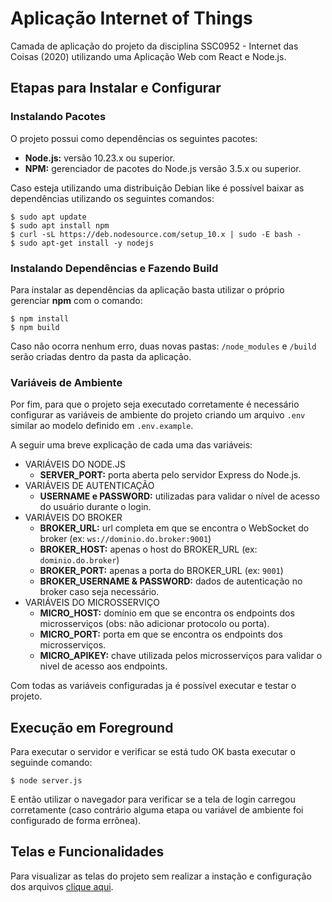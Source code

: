 # Aplicação Internet of Things

Camada de aplicação do projeto da disciplina SSC0952 - Internet das Coisas (2020) utilizando uma Aplicação Web com React e Node.js.

## Etapas para Instalar e Configurar

### Instalando Pacotes

O projeto possui como dependências os seguintes pacotes:

* **Node.js:** versão 10.23.x ou superior.
* **NPM:** gerenciador de pacotes do Node.js versão 3.5.x ou superior.

Caso esteja utilizando uma distribuição Debian like é possível baixar as dependências utilizando os seguintes comandos:

```bash=
$ sudo apt update
$ sudo apt install npm
$ curl -sL https://deb.nodesource.com/setup_10.x | sudo -E bash -
$ sudo apt-get install -y nodejs
```

### Instalando Dependências e Fazendo Build

Para instalar as dependências da aplicação basta utilizar o próprio gerenciar **npm** com o comando:

```bash=
$ npm install
$ npm build
```

Caso não ocorra nenhum erro, duas novas pastas: `/node_modules` e `/build` serão criadas dentro da pasta da aplicação.

### Variáveis de Ambiente

Por fim, para que o projeto seja executado corretamente é necessário configurar as variáveis de ambiente do projeto criando um arquivo `.env` similar ao modelo definido em `.env.example`.

A seguir uma breve explicação de cada uma das variáveis:

* VARIÁVEIS DO NODE.JS
    * **SERVER_PORT:** porta aberta pelo servidor Express do Node.js.
* VARIÁVEIS DE AUTENTICAÇÃO
    * **USERNAME e PASSWORD:** utilizadas para validar o nível de acesso do usuário durante o login.
* VARIÁVEIS DO BROKER
    * **BROKER_URL:** url completa em que se encontra o WebSocket do broker (ex: `ws://dominio.do.broker:9001`)
    * **BROKER_HOST:** apenas o host do BROKER_URL (ex: `dominio.do.broker`)
    * **BROKER_PORT:** apenas a porta do BROKER_URL (ex: `9001`)
    * **BROKER_USERNAME & PASSWORD:** dados de autenticação no broker caso seja necessário.
* VARIÁVEIS DO MICROSSERVIÇO
    * **MICRO_HOST:** domínio em que se encontra os endpoints dos microsserviços (obs: não adicionar protocolo ou porta).
    * **MICRO_PORT:** porta em que se encontra os endpoints dos microsserviços.
    * **MICRO_APIKEY:** chave utilizada pelos microsserviços para validar o nivel de acesso aos endpoints.

Com todas as variáveis configuradas ja é possível executar e testar o projeto.

## Execução em Foreground

Para executar o servidor e verificar se está tudo OK basta executar o seguinde comando:

```bash=
$ node server.js
```

E então utilizar o navegador para verificar se a tela de login carregou corretamente (caso contrário alguma etapa ou variável de ambiente foi configurado de forma errônea).

## Telas e Funcionalidades

Para visualizar as telas do projeto sem realizar a instação e configuração dos arquivos [clique aqui](./TELAS.md).

